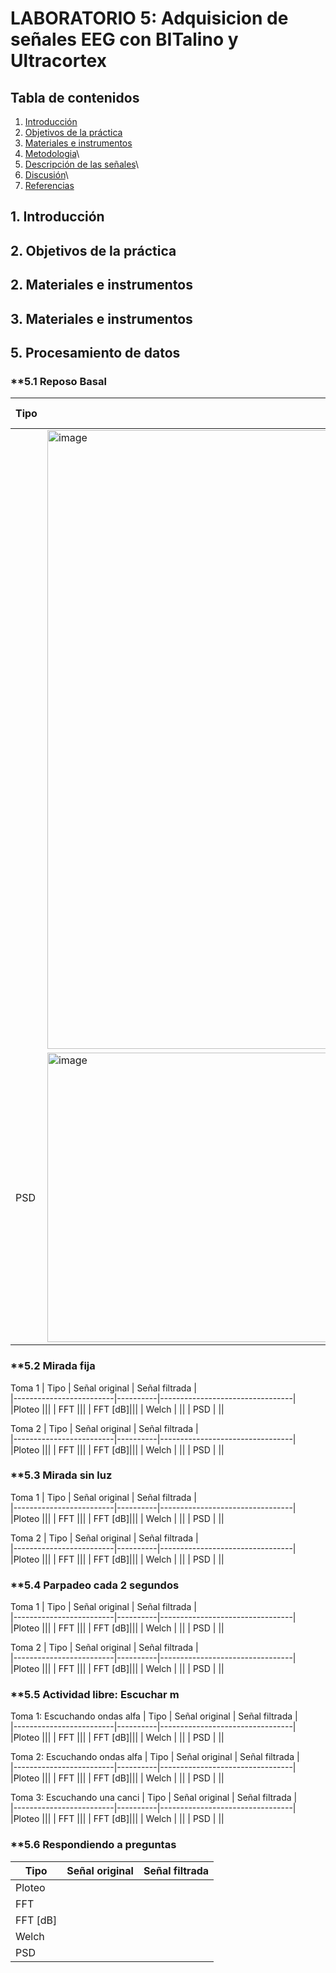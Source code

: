 # **LABORATORIO 5: Adquisicion de señales EEG con BITalino y Ultracortex**

## **Tabla de contenidos**

1. [Introducción](#id1)
2. [Objetivos de la práctica](#id2)
3. [Materiales e instrumentos](#id3)
4. [Metodologia](#id4)\
5. [Descripción de las señales](#id7)\
6. [Discusión](#id5)\
7. [Referencias](#id9)

## **1. Introducción** <a name="id1"></a>

## **2. Objetivos de la práctica** <a name="id2"></a>

## **2. Materiales e instrumentos** <a name="id3"></a>



## **3. Materiales e instrumentos** <a name="id3"></a>


## **5. Procesamiento de datos** <a name="id3"></a>


### **5.1 Reposo Basal
| Tipo                 | Señal original | Señal filtrada    |                    
|-------------------------|----------|---------------------------------|
|   |<img width="1189" height="990" alt="image" src="https://github.com/user-attachments/assets/281ffe63-96a8-4f1d-8b95-10686ee2fe39" />||
|  PSD |<img width="704" height="463" alt="image" src="https://github.com/user-attachments/assets/80605c2e-6d2d-40ba-a8d7-2f49e684fce4" />||

### **5.2 Mirada fija
Toma 1
| Tipo                 | Señal original | Señal filtrada    |                    
|-------------------------|----------|---------------------------------|
|Ploteo   |||
|  FFT |||
|  FFT [dB]|||
|  Welch | ||
|  PSD | ||

Toma 2
| Tipo                 | Señal original | Señal filtrada    |                    
|-------------------------|----------|---------------------------------|
|Ploteo   |||
|  FFT |||
|  FFT [dB]|||
|  Welch | ||
|  PSD | ||

### **5.3 Mirada sin luz 
Toma 1
| Tipo                 | Señal original | Señal filtrada    |                    
|-------------------------|----------|---------------------------------|
|Ploteo   |||
|  FFT |||
|  FFT [dB]|||
|  Welch | ||
|  PSD | ||

Toma 2
| Tipo                 | Señal original | Señal filtrada    |                    
|-------------------------|----------|---------------------------------|
|Ploteo   |||
|  FFT |||
|  FFT [dB]|||
|  Welch | ||
|  PSD | ||

### **5.4 Parpadeo cada 2 segundos
Toma 1
| Tipo                 | Señal original | Señal filtrada    |                    
|-------------------------|----------|---------------------------------|
|Ploteo   |||
|  FFT |||
|  FFT [dB]|||
|  Welch | ||
|  PSD | ||

Toma 2
| Tipo                 | Señal original | Señal filtrada    |                    
|-------------------------|----------|---------------------------------|
|Ploteo   |||
|  FFT |||
|  FFT [dB]|||
|  Welch | ||
|  PSD | ||

### **5.5 Actividad libre: Escuchar m
Toma 1: Escuchando ondas alfa
| Tipo                 | Señal original | Señal filtrada    |                    
|-------------------------|----------|---------------------------------|
|Ploteo   |||
|  FFT |||
|  FFT [dB]|||
|  Welch | ||
|  PSD | ||

Toma 2: Escuchando ondas alfa
| Tipo                 | Señal original | Señal filtrada    |                    
|-------------------------|----------|---------------------------------|
|Ploteo   |||
|  FFT |||
|  FFT [dB]|||
|  Welch | ||
|  PSD | ||

Toma 3: Escuchando una canci
| Tipo                 | Señal original | Señal filtrada    |                    
|-------------------------|----------|---------------------------------|
|Ploteo   |||
|  FFT |||
|  FFT [dB]|||
|  Welch | ||
|  PSD | ||

### **5.6 Respondiendo a preguntas
| Tipo                 | Señal original | Señal filtrada    |                    
|-------------------------|----------|---------------------------------|
|Ploteo   |||
|  FFT |||
|  FFT [dB]|||
|  Welch | ||
|  PSD | ||
